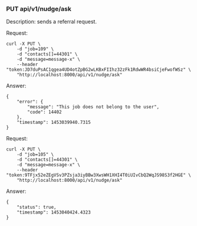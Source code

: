 ### PUT api/v1/nudge/ask

Description: sends a referral request.

Request:

```
curl -X PUT \
    -d "job=109" \
    -d "contacts[]=44301" \
    -d "message=message-x" \
    --header "token:JD7duPsAC1qgea4UD4otZpBG2wLKBxFIIhz32zFk1RdwWR4bsiCjeFwofWSz" \
    "http://localhost:8000/api/v1/nudge/ask"
```

Answer:

```
{
	"error": {
		"message": "This job does not belong to the user",
		"code": 14402
	},
	"timestamp": 1453039940.7315
}
```

Request:

```
curl -X PUT \
    -d "job=105" \
    -d "contacts[]=44301" \
    -d "message=message-x" \
    --header "token:9TFjx52eZEgVSv3PZsja3iyBBw3XwsWH1XHI4T0iUIvCbQ2WqJS98S3f2HGE" \
    "http://localhost:8000/api/v1/nudge/ask"
```

Answer:

```
{
	"status": true,
	"timestamp": 1453040424.4323
}
```